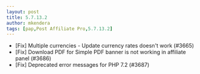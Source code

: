 ```yaml
---
layout: post
title: 5.7.13.2
author: mkendera
tags: [pap,Post Affiliate Pro,5.7.13.2]
---
```


- [Fix] Multiple currencies - Update currency rates doesn't work (#3665)
- [Fix] Download PDF for Simple PDF banner is not working in affiliate panel (#3686)
- [Fix] Deprecated error messages for PHP 7.2 (#3687)

